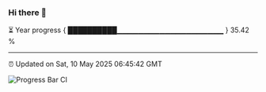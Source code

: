 ### Hi there 👋

⏳ Year progress { ██████████▁▁▁▁▁▁▁▁▁▁▁▁▁▁▁▁▁▁▁▁ } 35.42 %

---

⏰ Updated on Sat, 10 May 2025 06:45:42 GMT

![Progress Bar CI](https://github.com/IshwaranRudhara/GIT-ACTION/workflows/Progress%20Bar%20CI/badge.svg)
